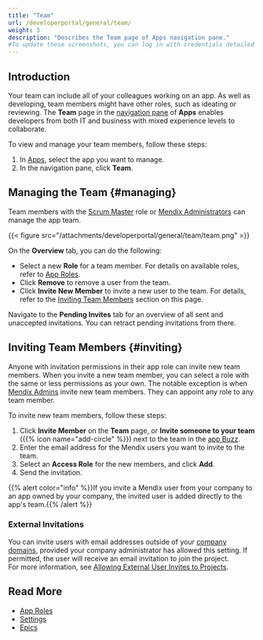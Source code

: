 ```yaml
---
title: "Team"
url: /developerportal/general/team/
weight: 3
description: "Describes the Team page of Apps navigation pane."
#To update these screenshots, you can log in with credentials detailed in How to Update Screenshots Using Team Apps.
---
```


## Introduction

Your team can include all of your colleagues working on an app. As well as developing, team members might have other roles, such as ideating or reviewing. The **Team** page in the [navigation pane](/developerportal/#navigation-pane) of **Apps** enables developers from both IT and business with mixed experience levels to collaborate.

To view and manage your team members, follow these steps:

1. In [Apps](https://sprintr.home.mendix.com), select the app you want to manage.
2. In the navigation pane, click **Team**.

## Managing the Team {#managing}

Team members with the [Scrum Master](/developerportal/general/app-roles/#team-roles) role or [Mendix Administrators](/control-center/company-settings/#mendix-admins) can manage the app team.

{{< figure src="/attachments/developerportal/general/team/team.png" >}}

On the **Overview** tab, you can do the following:

* Select a new **Role** for a team member. For details on available roles, refer to [App Roles](/developerportal/general/app-roles/).
* Click **Remove** to remove a user from the team.
* Click **Invite New Member** to invite a new user to the team. For details, refer to the [Inviting Team Members](#inviting) section on this page.

Navigate to the **Pending Invites** tab for an overview of all sent and unaccepted invitations. You can retract pending invitations from there.

## Inviting Team Members {#inviting}

Anyone with invitation permissions in their app role can invite new team members. When you invite a new team member, you can select a role with the same or less permissions as your own. The notable exception is when [Mendix Admins](/control-center/company-settings/#mendix-admins) invite new team members. They can appoint any role to any team member.

To invite new team members, follow these steps:

1. Click **Invite Member** on the **Team** page, or **Invite someone to your team** ({{% icon name="add-circle" %}}) next to the team in the [app Buzz](/developerportal/general/buzz/).
2. Enter the email address for the Mendix users you want to invite to the team.
3. Select an **Access Role** for the new members, and click **Add**.
4. Send the invitation.

{{% alert color="info" %}}If you invite a Mendix user from your company to an app owned by your company, the invited user is added directly to the app's team.{{% /alert %}}

### External Invitations

You can invite users with email addresses outside of your [company domains](/control-center/company-settings/#company-email-domains), provided your company administrator has allowed this setting. If permitted, the user will receive an email invitation to join the project.    
For more information, see [Allowing External User Invites to Projects](/control-center/security-settings/#allow-external-users).

## Read More

* [App Roles](/developerportal/general/app-roles/)
* [Settings](/developerportal/settings/)
* [Epics](/developerportal/project-management/epics/)
